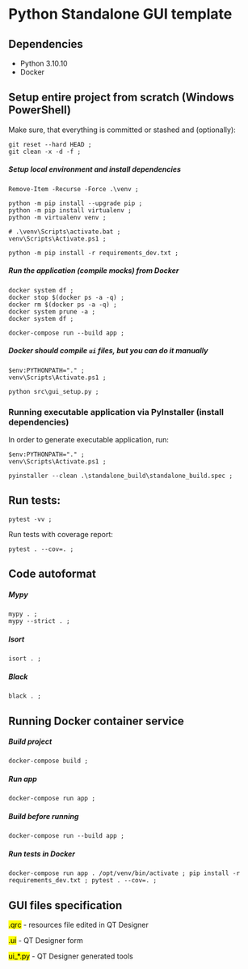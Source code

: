 # Python Standalone GUI template


## Dependencies

- Python 3.10.10
- Docker


## Setup entire project from scratch (Windows PowerShell)

Make sure, that everything is committed or stashed and (optionally):

```commandline
git reset --hard HEAD ; 
git clean -x -d -f ; 
```

##### Setup local environment and install dependencies

```commandline
Remove-Item -Recurse -Force .\venv ; 

python -m pip install --upgrade pip ; 
python -m pip install virtualenv ; 
python -m virtualenv venv ; 

# .\venv\Scripts\activate.bat ; 
venv\Scripts\Activate.ps1 ; 

python -m pip install -r requirements_dev.txt ; 
```

##### Run the application (compile mocks) from Docker

```commandline
docker system df ; 
docker stop $(docker ps -a -q) ; 
docker rm $(docker ps -a -q) ; 
docker system prune -a ; 
docker system df ; 

docker-compose run --build app ; 
```

##### Docker should compile ```ui``` files, but you can do it manually

```commandline
$env:PYTHONPATH="." ; 
venv\Scripts\Activate.ps1 ; 

python src\gui_setup.py ; 
```


### Running executable application via PyInstaller (install dependencies)

In order to generate executable application, run:
```commandline
$env:PYTHONPATH="." ; 
venv\Scripts\Activate.ps1 ; 

pyinstaller --clean .\standalone_build\standalone_build.spec ; 
```


## Run tests:

```commandline
pytest -vv ; 
```

Run tests with coverage report:

```commandline
pytest . --cov=. ; 
```


## Code autoformat

##### Mypy

```commandline
mypy . ; 
mypy --strict . ; 
```

##### Isort

```commandline
isort . ; 
```

##### Black

```commandline
black . ; 
```


## Running Docker container service

##### Build project
```commandline
docker-compose build ; 
```

##### Run app
```commandline
docker-compose run app ; 
```

##### Build before running
```commandline
docker-compose run --build app ; 
```

##### Run tests in Docker
```commandline
docker-compose run app . /opt/venv/bin/activate ; pip install -r requirements_dev.txt ; pytest . --cov=. ; 
```


## GUI files specification

<mark>.qrc</mark> - resources file edited in QT Designer

<mark>.ui</mark> - QT Designer form

<mark>ui_*.py</mark> - QT Designer generated tools
